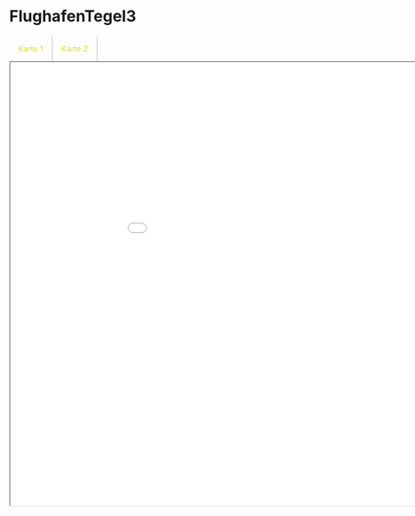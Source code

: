 # FlughafenTegel3
<head>
<meta charset="utf-8">
<style>
nav a {
  display: inline;
  text-decoration: none;
  float: left;
  color: #d1e231;
  padding: 14px 16px;
  border-right: 1px solid #bbb;
}
</style>
</head>
<body>
<nav>
<a href="kepler.gl.html" target="iframe">Karte 1</a>
<a href="hello.html" target="iframe">Karte 2</a>
</nav>
<iframe name="iframe" src="kepler.gl.html" width="1024px" height="800px">
</iframe>
</body>